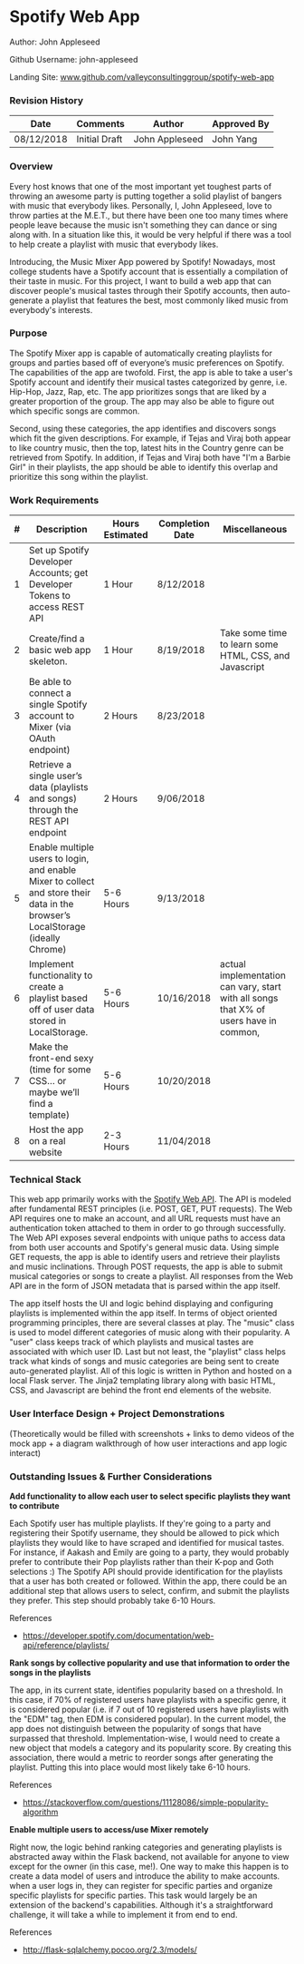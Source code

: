 # Spotify Web App

Author: John Appleseed

Github Username: john-appleseed

Landing Site: www.github.com/valleyconsultinggroup/spotify-web-app

### Revision History

| Date        | Comments      | Author    | Approved By |
| ----------- | ------------- | --------- | ----------- |
| 08/12/2018  | Initial Draft | John Appleseed | John Yang |

### Overview

Every host knows that one of the most important yet toughest parts of throwing an awesome party is putting together a solid playlist of bangers with music that everybody likes. Personally, I, John Appleseed, love to throw parties at the M.E.T., but there have been one too many times where people leave because the music isn't something they can dance or sing along with. In a situation like this, it would be very helpful if there was a tool to help create a playlist with music that everybody likes.

Introducing, the Music Mixer App powered by Spotify! Nowadays, most college students have a Spotify account that is essentially a compilation of their taste in music. For this project, I want to build a web app that can discover people's musical tastes through their Spotify accounts, then auto-generate a playlist that features the best, most commonly liked music from everybody's interests.

### Purpose

The Spotify Mixer app is capable of automatically creating playlists for groups and parties based off of everyone’s music preferences on Spotify. The capabilities of the app are twofold. First, the app is able to take a user's Spotify account and identify their musical tastes categorized by genre, i.e. Hip-Hop, Jazz, Rap, etc. The app prioritizes songs that are liked by a greater proportion of the group. The app may also be able to figure out which specific songs are common.

Second, using these categories, the app identifies and discovers songs which fit the given descriptions. For example, if Tejas and Viraj both appear to like country music, then the top, latest hits in the Country genre can be retrieved from Spotify. In addition, if Tejas and Viraj both have "I'm a Barbie Girl" in their playlists, the app should be able to identify this overlap and prioritize this song within the playlist.

### Work Requirements

| # | Description   | Hours Estimated | Completion Date | Miscellaneous |
| - | ------------- | --------------- | --------------- | ------------- |
| 1 | Set up Spotify Developer Accounts; get Developer Tokens to access REST API | 1 Hour | 8/12/2018 |  |
| 2 | Create/find a basic web app skeleton. | 1 Hour | 8/19/2018 | Take some time to learn some HTML, CSS, and Javascript |
| 3 | Be able to connect a single Spotify account to Mixer (via OAuth endpoint) | 2 Hours | 8/23/2018 |  |
| 4 | Retrieve a single user’s data (playlists and songs) through the REST API endpoint | 2 Hours | 9/06/2018 |  |
| 5 | Enable multiple users to login, and enable Mixer to collect and store their data in the browser’s LocalStorage (ideally Chrome)| 5-6 Hours | 9/13/2018 |  |
| 6 | Implement functionality to create a playlist based off of user data stored in LocalStorage. | 5-6 Hours | 10/16/2018 | actual implementation can vary, start with all songs that X% of users have in common, |
| 7 | Make the front-end sexy (time for some CSS… or maybe we’ll find a template) | 5-6 Hours | 10/20/2018 |  |
| 8 | Host the app on a real website | 2-3 Hours | 11/04/2018 |  |

### Technical Stack

This web app primarily works with the [Spotify Web API](https://developer.spotify.com/documentation/web-api/). The API is modeled after fundamental REST principles (i.e. POST, GET, PUT requests). The Web API requires one to make an account, and all URL requests must have an authentication token attached to them in order to go through successfully. The Web API exposes several endpoints with unique paths to access data from both user accounts and Spotify's general music data. Using simple GET requests, the app is able to identify users and retrieve their playlists and music inclinations. Through POST requests, the app is able to submit musical categories or songs to create a playlist. All responses from the Web API are in the form of JSON metadata that is parsed within the app itself.

The app itself hosts the UI and logic behind displaying and configuring playlists is implemented within the app itself. In terms of object oriented programming principles, there are several classes at play. The "music" class is used to model different categories of music along with their popularity. A "user" class keeps track of which playlists and musical tastes are associated with which user ID. Last but not least, the "playlist" class helps track what kinds of songs and music categories are being sent to create auto-generated playlist. All of this logic is written in Python and hosted on a local Flask server. The Jinja2 templating library along with basic HTML, CSS, and Javascript are behind the front end elements of the website.

### User Interface Design + Project Demonstrations

(Theoretically would be filled with screenshots + links to demo videos of the mock app + a diagram walkthrough of how user interactions and app logic interact)

### Outstanding Issues & Further Considerations

**Add functionality to allow each user to select specific playlists they want to contribute**

Each Spotify user has multiple playlists. If they're going to a party and registering their Spotify username, they should be allowed to pick which playlists they would like to have scraped and identified for musical tastes. For instance, if Aakash and Emily are going to a party, they would probably prefer to contribute their Pop playlists rather than their K-pop and Goth selections :) The Spotify API should provide identification for the playlists that a user has both created or followed. Within the app, there could be an additional step that allows users to select, confirm, and submit the playlists they prefer. This step should probably take 6-10 Hours.

References
- https://developer.spotify.com/documentation/web-api/reference/playlists/

**Rank songs by collective popularity and use that information to order the songs in the playlists**

The app, in its current state, identifies popularity based on a threshold. In this case, if 70% of registered users have playlists with a specific genre, it is considered popular (i.e. if 7 out of 10 registered users have playlists with the "EDM" tag, then EDM is considered popular). In the current model, the app does not distinguish between the popularity of songs that have surpassed that threshold. Implementation-wise, I would need to create a new object that models a category and its popularity score. By creating this association, there would a metric to reorder songs after generating the playlist. Putting this into place would most likely take 6-10 hours.

References
- https://stackoverflow.com/questions/11128086/simple-popularity-algorithm

**Enable multiple users to access/use Mixer remotely**

Right now, the logic behind ranking categories and generating playlists is abstracted away within the Flask backend, not available for anyone to view except for the owner (in this case, me!). One way to make this happen is to create a data model of users and introduce the ability to make accounts. when a user logs in, they can register for specific parties and organize specific playlists for specific parties. This task would largely be an extension of the backend's capabilities. Although it's a straightforward challenge, it will take a while to implement it from end to end.

References
- http://flask-sqlalchemy.pocoo.org/2.3/models/

